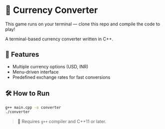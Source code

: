 # 💱 Currency Converter
This game runs on your terminal — clone this repo and compile the code to play!

A terminal-based currency converter written in C++.

## 🧩 Features

- Multiple currency options (USD, INR)
- Menu-driven interface
- Predefined exchange rates for fast conversions

## 🛠️ How to Run

```bash
g++ main.cpp -o converter
./converter
```

> 📌 Requires `g++` compiler and C++11 or later.
